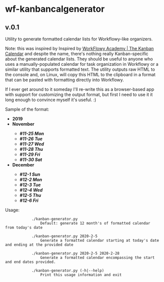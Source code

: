 # wf-kanbancalgenerator
## v.0.1

Utility to generate formatted calendar lists for Workflowy-like organizers.

Note: this was inspired by Inspired by [WorkFlowy Academy | The Kanban Calendar](https://www.youtube.com/watch?v=cPkWhwv3KMU) and despite the name, there's nothing really Kanban-specific about the generated calendar lists. They should be useful to anyone who uses a manually-populated calendar for task organization in Workflowy or a similar utility that supports formatted text. The utility outputs raw HTML to the console and, on Linux, will copy this HTML to the clipboard in a format that can be pasted with formatting directly into Workflowy.

If I ever get around to it someday I'll re-write this as a browser-based app with support for customizing the output format, but first I need to use it it long enough to convince myself it's useful. :)

Sample of the format:

<ul>
<li><b>2019</b></li>
<li><b>November</b></li>
  <ul>
	<li><b><i>#11-25 Mon</i></b></li>
	<li><b><i>#11-26 Tue</i></b></li>
	<li><b><i>#11-27 Wed</i></b></li>
	<li><b><i>#11-28 Thu</i></b></li>
	<li><b><i>#11-29 Fri</i></b></li>
	<li><b><i>#11-30 Sat</i></b></li>
  </ul>
<li><b>December</b></li>
  <ul>
	<li><b><i>#12-1 Sun</i></b></li>
	<li><b><i>#12-2 Mon</i></b></li>
	<li><b><i>#12-3 Tue</i></b></li>
	<li><b><i>#12-4 Wed</i></b></li>
	<li><b><i>#12-5 Thu</i></b></li>
	<li><b><i>#12-6 Fri</i></b></li>
  </ul>
</ul>

Usage:

                ./kanban-generator.py
                    Default: generate 12 month's of formatted calendar from today's date

                ./kanban-generator.py 2020-2-5
                    Generate a formatted calendar starting at today's date and ending at the provided date

                ./kanban-generator.py 2020-2-5 2020-2-28
                    Generate a formatted calendar encompassing the start and end dates provided.

                ./kanban-generator.py (-h|--help)
                    Print this usage information and exit

                
